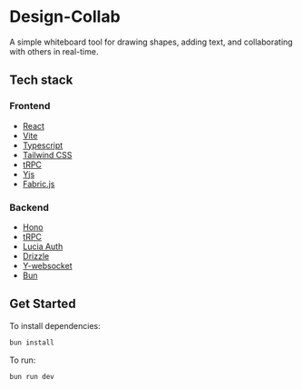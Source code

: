 # Design-Collab

A simple whiteboard tool for drawing shapes, adding text, and collaborating with others in real-time.

## Tech stack

### Frontend
- [React](https://react.dev/)
- [Vite](https://vitejs.dev/)
- [Typescript](https://www.typescriptlang.org/)
- [Tailwind CSS](https://tailwindcss.com/)
- [tRPC](https://trpc.io/)
- [Yjs](https://github.com/yjs/yjs)
- [Fabric.js](https://github.com/fabricjs/fabric.js)

### Backend
- [Hono](https://hono.dev/)
- [tRPC](https://trpc.io/)
- [Lucia Auth](https://github.com/lucia-auth/lucia)
- [Drizzle](https://orm.drizzle.team/)
- [Y-websocket](https://github.com/yjs/y-websocket)
- [Bun](https://bun.sh/)

## Get Started
To install dependencies:

```bash
bun install
```

To run:

```bash
bun run dev
```
